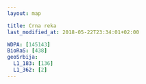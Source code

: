 ```yaml
---
layout: map

title: Crna reka
last_modified_at: 2018-05-22T23:34:01+02:00

WDPA: [145143]
BioRaS: [438]
geoSrbija:
  L1_183: [136]
  L1_362: [2]
---
```

